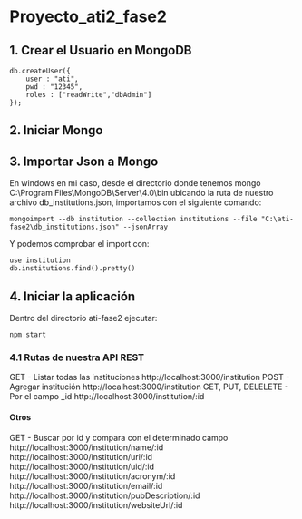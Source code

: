 # Proyecto_ati2_fase2

## 1. Crear el Usuario en MongoDB

	db.createUser({
		user : "ati",
		pwd : "12345",
		roles : ["readWrite","dbAdmin"]
	});

## 2. Iniciar Mongo

## 3. Importar Json a Mongo

En windows en mi caso, desde el directorio donde tenemos mongo C:\Program Files\MongoDB\Server\4.0\bin ubicando la ruta de nuestro archivo db_institutions.json, importamos con el siguiente comando: 
	
	mongoimport --db institution --collection institutions --file "C:\ati-fase2\db_institutions.json" --jsonArray

Y podemos comprobar el import con:
	
	use institution
	db.institutions.find().pretty()

## 4. Iniciar la aplicación

Dentro del directorio ati-fase2 ejecutar:
	
	npm start

### 4.1 Rutas de nuestra API REST

GET - Listar todas las instituciones
		http://localhost:3000/institution
POST - Agregar institución
		http://localhost:3000/institution
GET, PUT, DELELETE - Por el campo _id
		http://localhost:3000/institution/:id

#### Otros
GET - Buscar por id y compara con el determinado campo
		http://localhost:3000/institution/name/:id
		http://localhost:3000/institution/uri/:id
		http://localhost:3000/institution/uid/:id
		http://localhost:3000/institution/acronym/:id
		http://localhost:3000/institution/email/:id
		http://localhost:3000/institution/pubDescription/:id
		http://localhost:3000/institution/websiteUrl/:id
